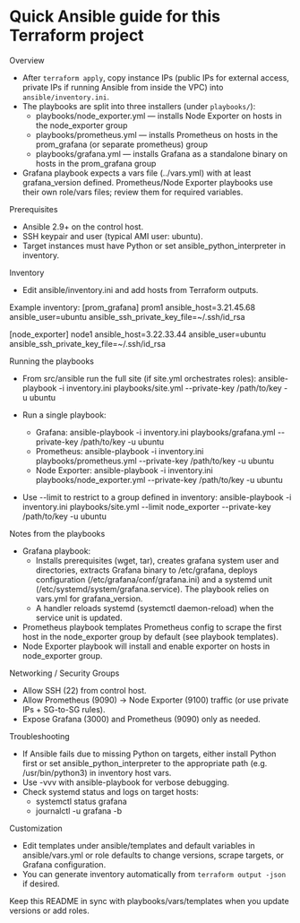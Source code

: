 Quick Ansible guide for this Terraform project
=============================================

Overview
- After `terraform apply`, copy instance IPs (public IPs for external access, private IPs if running Ansible from inside the VPC) into `ansible/inventory.ini`.
- The playbooks are split into three installers (under `playbooks/`):
  - playbooks/node_exporter.yml  — installs Node Exporter on hosts in the node_exporter group
  - playbooks/prometheus.yml    — installs Prometheus on hosts in the prom_grafana (or separate prometheus) group
  - playbooks/grafana.yml       — installs Grafana as a standalone binary on hosts in the prom_grafana group
- Grafana playbook expects a vars file (../vars.yml) with at least grafana_version defined. Prometheus/Node Exporter playbooks use their own role/vars files; review them for required variables.

Prerequisites
- Ansible 2.9+ on the control host.
- SSH keypair and user (typical AMI user: ubuntu).
- Target instances must have Python or set ansible_python_interpreter in inventory.

Inventory
- Edit ansible/inventory.ini and add hosts from Terraform outputs.

Example inventory:
[prom_grafana]
prom1 ansible_host=3.21.45.68 ansible_user=ubuntu ansible_ssh_private_key_file=~/.ssh/id_rsa

[node_exporter]
node1 ansible_host=3.22.33.44 ansible_user=ubuntu ansible_ssh_private_key_file=~/.ssh/id_rsa

Running the playbooks
- From src/ansible run the full site (if site.yml orchestrates roles):
  ansible-playbook -i inventory.ini playbooks/site.yml --private-key /path/to/key -u ubuntu

- Run a single playbook:
  - Grafana:
    ansible-playbook -i inventory.ini playbooks/grafana.yml --private-key /path/to/key -u ubuntu
  - Prometheus:
    ansible-playbook -i inventory.ini playbooks/prometheus.yml --private-key /path/to/key -u ubuntu
  - Node Exporter:
    ansible-playbook -i inventory.ini playbooks/node_exporter.yml --private-key /path/to/key -u ubuntu

- Use --limit to restrict to a group defined in inventory:
  ansible-playbook -i inventory.ini playbooks/site.yml --limit node_exporter --private-key /path/to/key -u ubuntu

Notes from the playbooks
- Grafana playbook:
  - Installs prerequisites (wget, tar), creates grafana system user and directories, extracts Grafana binary to /etc/grafana, deploys configuration (/etc/grafana/conf/grafana.ini) and a systemd unit (/etc/systemd/system/grafana.service). The playbook relies on vars.yml for grafana_version.
  - A handler reloads systemd (systemctl daemon-reload) when the service unit is updated.
- Prometheus playbook templates Prometheus config to scrape the first host in the node_exporter group by default (see playbook templates).
- Node Exporter playbook will install and enable exporter on hosts in node_exporter group.

Networking / Security Groups
- Allow SSH (22) from control host.
- Allow Prometheus (9090) -> Node Exporter (9100) traffic (or use private IPs + SG-to-SG rules).
- Expose Grafana (3000) and Prometheus (9090) only as needed.

Troubleshooting
- If Ansible fails due to missing Python on targets, either install Python first or set ansible_python_interpreter to the appropriate path (e.g. /usr/bin/python3) in inventory host vars.
- Use -vvv with ansible-playbook for verbose debugging.
- Check systemd status and logs on target hosts:
  - systemctl status grafana
  - journalctl -u grafana -b

Customization
- Edit templates under ansible/templates and default variables in ansible/vars.yml or role defaults to change versions, scrape targets, or Grafana configuration.
- You can generate inventory automatically from `terraform output -json` if desired.

Keep this README in sync with playbooks/vars/templates when you update versions or add roles.
